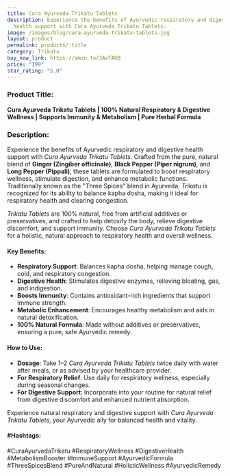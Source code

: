 ```yaml
---
title: Cura Ayurveda Trikatu Tablets
description: Experience the benefits of Ayurvedic respiratory and digestive
  health support with Cura Ayurveda Trikatu Tablets.
image: /images/blog/cura-ayurveda-trikatu-tablets.jpg
layout: product
permalink: products/:title
category: Trikatu
buy_now_link: https://amzn.to/3AvTAUB
price: "199"
star_rating: "5.0"
---
```

### Product Title:
**Cura Ayurveda Trikatu Tablets | 100% Natural Respiratory & Digestive Wellness | Supports Immunity & Metabolism | Pure Herbal Formula**

### Description:
Experience the benefits of Ayurvedic respiratory and digestive health support with *Cura Ayurveda Trikatu Tablets*. Crafted from the pure, natural blend of **Ginger (Zingiber officinale)**, **Black Pepper (Piper nigrum)**, and **Long Pepper (Pippali)**, these tablets are formulated to boost respiratory wellness, stimulate digestion, and enhance metabolic functions. Traditionally known as the "Three Spices" blend in Ayurveda, *Trikatu* is recognized for its ability to balance kapha dosha, making it ideal for respiratory health and clearing congestion.

*Trikatu Tablets* are 100% natural, free from artificial additives or preservatives, and crafted to help detoxify the body, relieve digestive discomfort, and support immunity. Choose *Cura Ayurveda Trikatu Tablets* for a holistic, natural approach to respiratory health and overall wellness.

#### Key Benefits:
- **Respiratory Support**: Balances kapha dosha, helping manage cough, cold, and respiratory congestion.
- **Digestive Health**: Stimulates digestive enzymes, relieving bloating, gas, and indigestion.
- **Boosts Immunity**: Contains antioxidant-rich ingredients that support immune strength.
- **Metabolic Enhancement**: Encourages healthy metabolism and aids in natural detoxification.
- **100% Natural Formula**: Made without additives or preservatives, ensuring a pure, safe Ayurvedic remedy.

#### How to Use:
- **Dosage**: Take 1–2 *Cura Ayurveda Trikatu Tablets* twice daily with water after meals, or as advised by your healthcare provider.
- **For Respiratory Relief**: Use daily for respiratory wellness, especially during seasonal changes.
- **For Digestive Support**: Incorporate into your routine for natural relief from digestive discomfort and enhanced nutrient absorption.

Experience natural respiratory and digestive support with *Cura Ayurveda Trikatu Tablets*, your Ayurvedic ally for balanced health and vitality.

#### #Hashtags:
#CuraAyurvedaTrikatu #RespiratoryWellness #DigestiveHealth #MetabolismBooster #ImmuneSupport #AyurvedicFormula #ThreeSpicesBlend #PureAndNatural #HolisticWellness #AyurvedicRemedy
